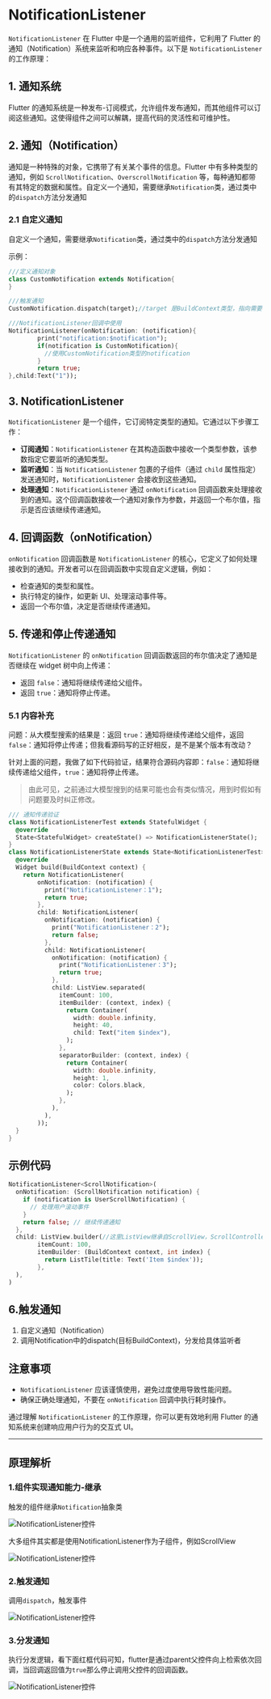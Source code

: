 # NotificationListener

`NotificationListener` 在 Flutter 中是一个通用的监听组件，它利用了 Flutter 的通知（Notification）系统来监听和响应各种事件。以下是 `NotificationListener` 的工作原理：

## 1. 通知系统

Flutter 的通知系统是一种发布-订阅模式，允许组件发布通知，而其他组件可以订阅这些通知。这使得组件之间可以解耦，提高代码的灵活性和可维护性。

## 2. 通知（Notification）

通知是一种特殊的对象，它携带了有关某个事件的信息。Flutter 中有多种类型的通知，例如 `ScrollNotification`、`OverscrollNotification` 等，每种通知都带有其特定的数据和属性。自定义一个通知，需要继承`Notification`类，通过类中的`dispatch`方法分发通知

### 2.1 自定义通知

自定义一个通知，需要继承`Notification`类，通过类中的`dispatch`方法分发通知

示例：

```dart
///定义通知对象
class CustomNotification extends Notification{
}

///触发通知
CustomNotification.dispatch(target);//target 是BuildContext类型，指向需要接收的那个Widget

///NotificationListener回调中使用
NotificationListener(onNotification: (notification){
        print("notification:$notification");
        if(notification is CustomNotification){
          //使用CustomNotification类型的notification
        }
        return true;
},child:Text("1"));
```

## 3. NotificationListener

`NotificationListener` 是一个组件，它订阅特定类型的通知。它通过以下步骤工作：

- **订阅通知**：`NotificationListener` 在其构造函数中接收一个类型参数，该参数指定它要监听的通知类型。
- **监听通知**：当 `NotificationListener` 包裹的子组件（通过 `child` 属性指定）发送通知时，`NotificationListener` 会接收到这些通知。
- **处理通知**：`NotificationListener` 通过 `onNotification` 回调函数来处理接收到的通知。这个回调函数接收一个通知对象作为参数，并返回一个布尔值，指示是否应该继续传递通知。

## 4. 回调函数（onNotification）

`onNotification` 回调函数是 `NotificationListener` 的核心，它定义了如何处理接收到的通知。开发者可以在回调函数中实现自定义逻辑，例如：

- 检查通知的类型和属性。
- 执行特定的操作，如更新 UI、处理滚动事件等。
- 返回一个布尔值，决定是否继续传递通知。

## 5. 传递和停止传递通知

`NotificationListener` 的 `onNotification` 回调函数返回的布尔值决定了通知是否继续在 widget 树中向上传递：

- 返回 `false`：通知将继续传递给父组件。
- 返回 `true`：通知将停止传递。

### 5.1 内容补充

问题：从大模型搜索的结果是：返回 `true`：通知将继续传递给父组件，返回 `false`：通知将停止传递；但我看源码写的正好相反，是不是某个版本有改动？

针对上面的问题，我做了如下代码验证，结果符合源码内容即：`false`：通知将继续传递给父组件，`true`：通知将停止传递。
>由此可见，之前通过大模型搜到的结果可能也会有类似情况，用到时假如有问题要及时纠正修改。

```dart
/// 通知传递验证
class NotificationListenerTest extends StatefulWidget {
  @override
  State<StatefulWidget> createState() => NotificationListenerState();
}
class NotificationListenerState extends State<NotificationListenerTest> {
  @override
  Widget build(BuildContext context) {
    return NotificationListener(
        onNotification: (notification) {
          print("NotificationListener：1");
          return true;
        },
        child: NotificationListener(
          onNotification: (notification) {
            print("NotificationListener：2");
            return false;
          },
          child: NotificationListener(
            onNotification: (notification) {
              print("NotificationListener：3");
              return true;
            },
            child: ListView.separated(
              itemCount: 100,
              itemBuilder: (context, index) {
                return Container(
                  width: double.infinity,
                  height: 40,
                  child: Text("item $index"),
                );
              },
              separatorBuilder: (context, index) {
                return Container(
                  width: double.infinity,
                  height: 1,
                  color: Colors.black,
                );
              },
            ),
          ),
        ));
  }
}
```

## 示例代码

```dart
NotificationListener<ScrollNotification>(
  onNotification: (ScrollNotification notification) {
    if (notification is UserScrollNotification) {
      // 处理用户滚动事件
    }
    return false; // 继续传递通知
  },
  child: ListView.builder(//这里ListView继承自ScrollView，ScrollController会调用notifyListeners()将变化如滚动等发送出去
        itemCount: 100,
        itemBuilder: (BuildContext context, int index) {
          return ListTile(title: Text('Item $index'));
        },
  ),
)
```

## 6.触发通知

1. 自定义通知（Notification）
2. 调用Notification中的dispatch(目标BuildContext)，分发给具体监听者

## 注意事项

- `NotificationListener` 应该谨慎使用，避免过度使用导致性能问题。
- 确保正确处理通知，不要在 `onNotification` 回调中执行耗时操作。

通过理解 `NotificationListener` 的工作原理，你可以更有效地利用 Flutter 的通知系统来创建响应用户行为的交互式 UI。

---

## 原理解析

### 1.组件实现通知能力-继承

触发的组件继承`Notification`抽象类

![NotificationListener控件](../../../../images/Notification原理-继承.png)

大多组件其实都是使用NotificationListener作为子组件，例如ScrollView

![NotificationListener控件](../../../../images/Notification原理-继承-ScrollView源码.png)

### 2.触发通知

调用`dispatch`，触发事件

![NotificationListener控件](../../../../images/Notification原理-触发.png)

### 3.分发通知

执行分发逻辑，看下面红框代码可知，flutter是通过parent父控件向上检索依次回调，当回调返回值为`true`那么停止调用父控件的回调函数。

![NotificationListener控件](../../../../images/Notification原理-分发.png)
